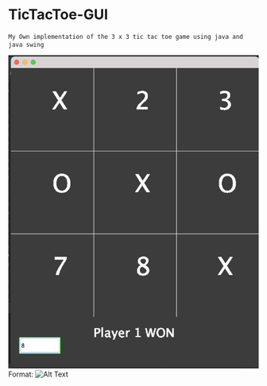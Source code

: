 # TicTacToe-GUI
    My Own implementation of the 3 x 3 tic tac toe game using java and java swing
  ![GitHub Logo](Screenshot%202021-02-14%20at%2019.05.01.png) 
    Format: ![Alt Text](url)
